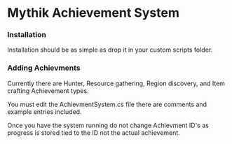 Mythik Achievement System
=========================

### Installation


Installation should be as simple as drop it in your custom scripts folder.



### Adding Achievments

Currently there are Hunter, Resource gathering, Region discovery, and Item crafting Achievement types.

You must edit the AchievmentSystem.cs file there are comments and example entries included.

Once you have the system running do not change Achievment ID's as progress is stored tied to the ID not the actual achievement.


